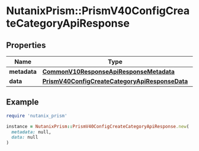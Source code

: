 # NutanixPrism::PrismV40ConfigCreateCategoryApiResponse

## Properties

| Name | Type | Description | Notes |
| ---- | ---- | ----------- | ----- |
| **metadata** | [**CommonV10ResponseApiResponseMetadata**](CommonV10ResponseApiResponseMetadata.md) |  | [optional] |
| **data** | [**PrismV40ConfigCreateCategoryApiResponseData**](PrismV40ConfigCreateCategoryApiResponseData.md) |  | [optional] |

## Example

```ruby
require 'nutanix_prism'

instance = NutanixPrism::PrismV40ConfigCreateCategoryApiResponse.new(
  metadata: null,
  data: null
)
```

